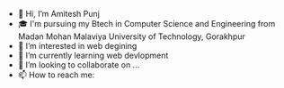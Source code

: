 - 👋 Hi, I’m Amitesh Punj 
- 🎓 I'm pursuing my Btech in Computer Science and Engineering from Madan Mohan Malaviya University of Technology, Gorakhpur
- 👀 I’m interested in web degining
- 🌱 I’m currently learning web devlopment 
- 💞️ I’m looking to collaborate on ...
- 📫 How to reach me: 
<!---
amitesh1906/amitesh1906 is a ✨ special ✨ repository because its `README.md` (this file) appears on your GitHub profile.
You can click the Preview link to take a look at your changes.
--->
